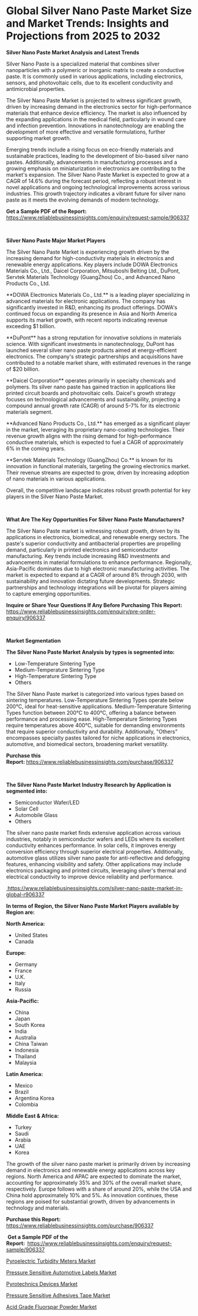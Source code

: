 <p><h1>Global Silver Nano Paste Market Size and Market Trends: Insights and Projections from 2025 to 2032</h1></p><p><strong>Silver Nano Paste Market Analysis and Latest Trends</strong></p>
<p><p>Silver Nano Paste is a specialized material that combines silver nanoparticles with a polymeric or inorganic matrix to create a conductive paste. It is commonly used in various applications, including electronics, sensors, and photovoltaic cells, due to its excellent conductivity and antimicrobial properties.</p><p>The Silver Nano Paste Market is projected to witness significant growth, driven by increasing demand in the electronics sector for high-performance materials that enhance device efficiency. The market is also influenced by the expanding applications in the medical field, particularly in wound care and infection prevention. Innovations in nanotechnology are enabling the development of more effective and versatile formulations, further supporting market growth. </p><p>Emerging trends include a rising focus on eco-friendly materials and sustainable practices, leading to the development of bio-based silver nano pastes. Additionally, advancements in manufacturing processes and a growing emphasis on miniaturization in electronics are contributing to the market's expansion. The Silver Nano Paste Market is expected to grow at a CAGR of 14.6% during the forecast period, reflecting a robust interest in novel applications and ongoing technological improvements across various industries. This growth trajectory indicates a vibrant future for silver nano paste as it meets the evolving demands of modern technology.</p></p>
<p><strong>Get a Sample PDF of the Report:&nbsp;</strong> <a href="https://www.reliablebusinessinsights.com/enquiry/request-sample/906337?utm_campaign=1106&utm_medium=2&utm_source=Github&utm_content=ia&utm_term=21032025&utm_id=silver-nano-paste">https://www.reliablebusinessinsights.com/enquiry/request-sample/906337</a></p>
<p>&nbsp;</p>
<p><strong>Silver Nano Paste Major Market Players</strong></p>
<p><p>The Silver Nano Paste Market is experiencing growth driven by the increasing demand for high-conductivity materials in electronics and renewable energy applications. Key players include DOWA Electronics Materials Co., Ltd., Daicel Corporation, Mitsuboshi Belting Ltd., DuPont, Servtek Materials Technology (GuangZhou) Co., and Advanced Nano Products Co., Ltd.</p><p>**DOWA Electronics Materials Co., Ltd.** is a leading player specializing in advanced materials for electronic applications. The company has significantly invested in R&D, enhancing its product offerings. DOWA's continued focus on expanding its presence in Asia and North America supports its market growth, with recent reports indicating revenue exceeding $1 billion.</p><p>**DuPont** has a strong reputation for innovative solutions in materials science. With significant investments in nanotechnology, DuPont has launched several silver nano paste products aimed at energy-efficient electronics. The company's strategic partnerships and acquisitions have contributed to a notable market share, with estimated revenues in the range of $20 billion.</p><p>**Daicel Corporation** operates primarily in specialty chemicals and polymers. Its silver nano paste has gained traction in applications like printed circuit boards and photovoltaic cells. Daicel's growth strategy focuses on technological advancements and sustainability, projecting a compound annual growth rate (CAGR) of around 5-7% for its electronic materials segment.</p><p>**Advanced Nano Products Co., Ltd.** has emerged as a significant player in the market, leveraging its proprietary nano-coating technologies. Their revenue growth aligns with the rising demand for high-performance conductive materials, which is expected to fuel a CAGR of approximately 6% in the coming years.</p><p>**Servtek Materials Technology (GuangZhou) Co.** is known for its innovation in functional materials, targeting the growing electronics market. Their revenue streams are expected to grow, driven by increasing adoption of nano materials in various applications. </p><p>Overall, the competitive landscape indicates robust growth potential for key players in the Silver Nano Paste Market.</p></p>
<p>&nbsp;</p>
<p><strong>What Are The Key Opportunities For Silver Nano Paste Manufacturers?</strong></p>
<p><p>The Silver Nano Paste market is witnessing robust growth, driven by its applications in electronics, biomedical, and renewable energy sectors. The paste's superior conductivity and antibacterial properties are propelling demand, particularly in printed electronics and semiconductor manufacturing. Key trends include increasing R&D investments and advancements in material formulations to enhance performance. Regionally, Asia-Pacific dominates due to high electronic manufacturing activities. The market is expected to expand at a CAGR of around 8% through 2030, with sustainability and innovation dictating future developments. Strategic partnerships and technology integrations will be pivotal for players aiming to capture emerging opportunities.</p></p>
<p><strong>Inquire or Share Your Questions If Any Before Purchasing This Report:</strong> <a href="https://www.reliablebusinessinsights.com/enquiry/pre-order-enquiry/906337?utm_campaign=1106&utm_medium=2&utm_source=Github&utm_content=ia&utm_term=21032025&utm_id=silver-nano-paste">https://www.reliablebusinessinsights.com/enquiry/pre-order-enquiry/906337</a></p>
<p>&nbsp;</p>
<p><strong>Market Segmentation</strong></p>
<p><strong>The Silver Nano Paste Market Analysis by types is segmented into:</strong></p>
<p><ul><li>Low-Temperature Sintering Type</li><li>Medium-Temperature Sintering Type</li><li>High-Temperature Sintering Type</li><li>Others</li></ul></p>
<p><p>The Silver Nano Paste market is categorized into various types based on sintering temperatures. Low-Temperature Sintering Types operate below 200°C, ideal for heat-sensitive applications. Medium-Temperature Sintering Types function between 200°C to 400°C, offering a balance between performance and processing ease. High-Temperature Sintering Types require temperatures above 400°C, suitable for demanding environments that require superior conductivity and durability. Additionally, "Others" encompasses specialty pastes tailored for niche applications in electronics, automotive, and biomedical sectors, broadening market versatility.</p></p>
<p><strong>Purchase this Report:&nbsp;</strong><a href="https://www.reliablebusinessinsights.com/purchase/906337?utm_campaign=1106&utm_medium=2&utm_source=Github&utm_content=ia&utm_term=21032025&utm_id=silver-nano-paste">https://www.reliablebusinessinsights.com/purchase/906337</a></p>
<p>&nbsp;</p>
<p><strong>The Silver Nano Paste Market Industry Research by Application is segmented into:</strong></p>
<p><ul><li>Semiconductor Wafer/LED</li><li>Solar Cell</li><li>Automobile Glass</li><li>Others</li></ul></p>
<p><p>The silver nano paste market finds extensive application across various industries, notably in semiconductor wafers and LEDs where its excellent conductivity enhances performance. In solar cells, it improves energy conversion efficiency through superior electrical properties. Additionally, automotive glass utilizes silver nano paste for anti-reflective and defogging features, enhancing visibility and safety. Other applications may include electronics packaging and printed circuits, leveraging silver's thermal and electrical conductivity to improve device reliability and performance.</p></p>
<p><a href="https://www.reliablebusinessinsights.com/silver-nano-paste-market-in-global-r906337?utm_campaign=1106&utm_medium=2&utm_source=Github&utm_content=ia&utm_term=21032025&utm_id=silver-nano-paste">&nbsp;https://www.reliablebusinessinsights.com/silver-nano-paste-market-in-global-r906337</a></p>
<p><strong>In terms of Region, the Silver Nano Paste Market Players available by Region are:</strong></p>
<p>
    <p> <strong> North America: </strong>
        <ul>
            <li>United States</li>
            <li>Canada</li>
        </ul>
        </p> 
    <p> <strong> Europe: </strong>
        <ul>
            <li>Germany</li>
            <li>France</li>
            <li>U.K.</li>
            <li>Italy</li>
            <li>Russia</li>
        </ul>
        </p> 
    <p> <strong> Asia-Pacific: </strong>
        <ul>
            <li>China</li>
            <li>Japan</li>
            <li>South Korea</li>
            <li>India</li>
            <li>Australia</li>
            <li>China Taiwan</li>
            <li>Indonesia</li>
            <li>Thailand</li>
            <li>Malaysia</li>
        </ul>
        </p> 
    <p> <strong> Latin America: </strong>
        <ul>
            <li>Mexico</li>
            <li>Brazil</li>
            <li>Argentina Korea</li>
            <li>Colombia</li>
        </ul>
        </p> 
    <p> <strong> Middle East & Africa: </strong>
        <ul>
            <li>Turkey</li>
            <li>Saudi</li>
            <li>Arabia</li>
            <li>UAE</li>
            <li>Korea</li>
        </ul>
    </p>
    </p>
<p><p>The growth of the silver nano paste market is primarily driven by increasing demand in electronics and renewable energy applications across key regions. North America and APAC are expected to dominate the market, accounting for approximately 35% and 30% of the overall market share, respectively. Europe follows with a share of around 20%, while the USA and China hold approximately 10% and 5%. As innovation continues, these regions are poised for substantial growth, driven by advancements in technology and materials.</p></p>
<p><strong>Purchase this Report: </strong><a href="https://www.reliablebusinessinsights.com/purchase/906337?utm_campaign=1106&utm_medium=2&utm_source=Github&utm_content=ia&utm_term=21032025&utm_id=silver-nano-paste">https://www.reliablebusinessinsights.com/purchase/906337</a></p>
<p>&nbsp;<strong>Get a Sample PDF of the Report:&nbsp;&nbsp;</strong><a href="https://www.reliablebusinessinsights.com/enquiry/request-sample/906337?utm_campaign=1106&utm_medium=2&utm_source=Github&utm_content=ia&utm_term=21032025&utm_id=silver-nano-paste">https://www.reliablebusinessinsights.com/enquiry/request-sample/906337</a></p>
<p><strong></strong></p>
<p><p><a href="https://github.com/godekkutero4/Market-Research-Report-List-1/blob/main/pyroelectric-turbidity-meters-market.md?utm_campaign=1106&utm_medium=2&utm_source=Github&utm_content=ia&utm_term=21032025&utm_id=silver-nano-paste">Pyroelectric Turbidity Meters Market</a></p><p><a href="https://github.com/dringmurza6r/Market-Research-Report-List-1/blob/main/pressure-sensitive-automotive-labels-market.md?utm_campaign=1106&utm_medium=2&utm_source=Github&utm_content=ia&utm_term=21032025&utm_id=silver-nano-paste">Pressure Sensitive Automotive Labels Market</a></p><p><a href="https://github.com/rumaskdallys2/Market-Research-Report-List-1/blob/main/pyrotechnics-devices-market.md?utm_campaign=1106&utm_medium=2&utm_source=Github&utm_content=ia&utm_term=21032025&utm_id=silver-nano-paste">Pyrotechnics Devices Market</a></p><p><a href="https://github.com/abdhsheila7/Market-Research-Report-List-1/blob/main/pressure-sensitive-adhesives-tape-market.md?utm_campaign=1106&utm_medium=2&utm_source=Github&utm_content=ia&utm_term=21032025&utm_id=silver-nano-paste">Pressure Sensitive Adhesives Tape Market</a></p><p><a href="https://github.com/rjaibiagha/Market-Research-Report-List-1/blob/main/acid-grade-fluorspar-powder-market.md?utm_campaign=1106&utm_medium=2&utm_source=Github&utm_content=ia&utm_term=21032025&utm_id=silver-nano-paste">Acid Grade Fluorspar Powder Market</a></p></p>